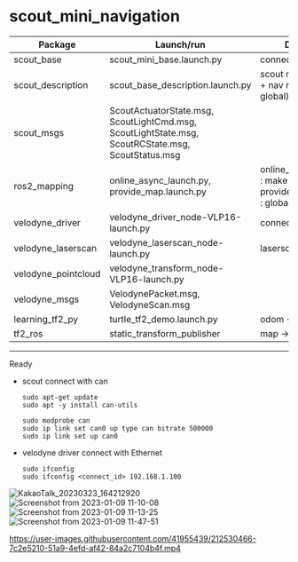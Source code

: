 # scout_mini_navigation
|Package|Launch/run|Description|
|--|--|--|
|scout_base|scout_mini_base.launch.py|connect scout mini|
|scout_description|scout_base_description.launch.py|scout mini robot model + nav rviz setting(local, global)|
|scout_msgs|ScoutActuatorState.msg, ScoutLightCmd.msg, ScoutLightState.msg, ScoutRCState.msg, ScoutStatus.msg||
|ros2_mapping|online_async_launch.py, provide_map.launch.py|online_async_launch.py : make a map  provide_map.launch.py : global map publish|
|velodyne_driver|velodyne_driver_node-VLP16-launch.py|connect velodyne|
|velodyne_laserscan|velodyne_laserscan_node-launch.py|laserscan publish|
|velodyne_pointcloud|velodyne_transform_node-VLP16-launch.py||
|velodyne_msgs|VelodynePacket.msg, VelodyneScan.msg||
|learning_tf2_py|turtle_tf2_demo.launch.py|odom -> base_link|
|tf2_ros|static_transform_publisher|map -> odom|
---
Ready
+ scout connect with can
  ```
  sudo apt-get update
  sudo apt -y install can-utils
  ```
  ```
  sudo modprobe can
  sudo ip link set can0 up type can bitrate 500000
  sudo ip link set up can0
  ```
+ velodyne driver connect with Ethernet
  ```
  sudo ifconfig
  sudo ifconfig <connect_id> 192.168.1.100
  ```
![KakaoTalk_20230323_164212920](https://user-images.githubusercontent.com/41955439/227136149-929a6d2c-d9c1-4e23-81cc-dc3fc238ee02.png) 
![Screenshot from 2023-01-09 11-10-08](https://user-images.githubusercontent.com/41955439/212530103-fb12a85d-ffbf-4a14-85a3-c8fa3e74c62b.png)
![Screenshot from 2023-01-09 11-13-25](https://user-images.githubusercontent.com/41955439/212530109-b07cce64-a5ac-4a56-93c2-dcf0cf78ec4d.png)
![Screenshot from 2023-01-09 11-47-51](https://user-images.githubusercontent.com/41955439/212530116-84b161fd-a5ec-42ca-8914-e2187dbee092.png)

https://user-images.githubusercontent.com/41955439/212530466-7c2e5210-51a9-4efd-af42-84a2c7104b4f.mp4


